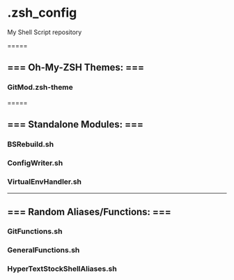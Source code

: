 # .zsh_config
My Shell Script repository


=====
## === Oh-My-ZSH Themes: ===
### GitMod.zsh-theme


=====
## === Standalone Modules: ===
### BSRebuild.sh

### ConfigWriter.sh

### VirtualEnvHandler.sh


-----
## === Random Aliases/Functions: ===
### GitFunctions.sh

### GeneralFunctions.sh

### HyperTextStockShellAliases.sh

